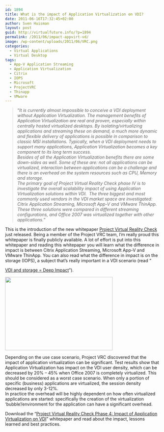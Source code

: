 ```yaml
---
id: 1894
title: What is the impact of Application Virtualization on VDI?
date: 2011-06-16T17:32:45+02:00
author: Sven Huisman
layout: post
guid: http://virtualfuture.info/?p=1894
permalink: /2011/06/impact-appvirt-vd/
image: /wp-content/uploads/2011/06/VRC.png
categories:
  - Virtual Applications
  - Virtual Desktop
tags:
  - App-V Application Streaming
  - Application Virtualization
  - Citrix
  - IOPS
  - Microsoft
  - ProjectVRC
  - Thinapp
  - VMware
---
```

> “_It is currently almost impossible to conceive a VDI deployment without Application Virtualization. The management benefits of Application Virtualization are real and proven, especially within centrally hosted virtualized desktops. By isolating/virtualizing applications and streaming these on demand, a much more dynamic and flexible delivery of applications is possible in comparison to classic MSI installations. Typically, when a VDI deployment needs to support many applications, Application Virtualization becomes a key component to its long term success._  
> _Besides of all the Application Virtualization benefits there are some down-sides as well. Some of these are: not all applications can be virtualized, interaction between applications can be a challenge and there is an overhead on the system resources such as CPU, Memory and storage._  
> _The primary goal of Project Virtual Reality Check phase IV is to investigate the overall scalability impact of using Application Virtualization solutions within VDI.  The three biggest and most commonly used vendors in the VDI market space are investigated: Citrix Application Streaming, Microsoft App-V and VMware ThinApp. These three solutions were compared in different streaming configurations, and Office 2007 was virtualized together with other applications.”_

This is the introduction of the new whitepaper <a title="Project Virtual Reality Check" href="http://projectvrc.nl/" target="_blank">Project Virtual Reality Check</a> just released. <!--more-->Being a member of the Project VRC team, I’m really proud this whitepaper is finally publicly available. A lot of effort is put into this whitepaper and reading this whitepaper you will learn what the difference in impact is between Citrix Application Streaming, Microsoft App-V and VMware ThinApp. You can also read what the difference in impact is on the storage (IOPS), a subject that’s really important in a VDI scenario (read “

<a title="VDI and Storage = Deep Imact" href="www.virtuall.eu/download-document/vdi-storage-deep-impact" target="_blank">VDI and storage = Deep Impact</a>”).

[<img class="aligncenter size-medium wp-image-1895" title="VRCAppvirt" src="https://svenhuisman.com/wp-content/uploads/2011/06/VRCAppvirt-350x239.png" alt="" width="350" height="239" srcset="https://svenhuisman.com/wp-content/uploads/2011/06/VRCAppvirt-350x239.png 350w, https://svenhuisman.com/wp-content/uploads/2011/06/VRCAppvirt.png 427w" sizes="(max-width: 350px) 100vw, 350px" />](https://svenhuisman.com/wp-content/uploads/2011/06/VRCAppvirt.png)

Depending on the use case scenario, Project VRC discovered that the impact of application virtualization can be significant. Test results show that Application Virtualization has impact on the VDI user density, which can be decreased by 20% &#8211; 45% when Office 2007 is completely virtualized. This should be considered as a worst case scenario. When only a portion of specific (business) applications are virtualized, the session density decreased by only 3-12%.  
In practice the overhead will be highly dependent on how often virtualized applications are started: specifically the creation of the virtualization ‘bubble’/environment for the application can have a significant overhead.

Download the &#8220;<a title="Virtual Reality Check Phase 4 whitepaper" href="http://www.virtualrealitycheck.net/" target="_blank">Project Virtual Reality Check Phase 4: Impact of Application Virtualization on VDI</a>&#8221; whitepaper and read about the impact, lessons learned and best practices.